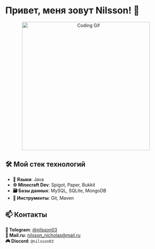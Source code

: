 # Привет, меня зовут Nilsson! 👋

<p align="center">
  <img src="https://media0.giphy.com/media/v1.Y2lkPTc5MGI3NjExZjNuMHM2d3RxOHRpYnpxYjJ1NzloaDNoZDRqcTVweXNxcnE0eTExbCZlcD12MV9pbnRlcm5hbF9naWZfYnlfaWQmY3Q9Zw/93UOscPyDH8cdRfSaT/giphy.gif" width="400" alt="Coding Gif">
</p>

## 🛠️ Мой стек технологий
- **📜 Языки**: Java
- **⚙️ Minecraft Dev**: Spigot, Paper, Bukkit
- **🗃️ Базы данных**: MySQL, SQLite, MongoDB  
- **🔧 Инструменты**: Git, Maven 

## 📫 Контакты
**📱 Telegram**: [@nilsson03](https://t.me/nilsson03)  
**📧 Mail.ru**: [nilsson_nicholas@mail.ru](mailto:nilsson_nicholas@mail.ru)  
**🎮 Discord**: `@nilsson03`       
